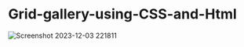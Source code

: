 # Grid-gallery-using-CSS-and-Html

![Screenshot 2023-12-03 221811](https://github.com/Pragyac9/Grid-gallery-using-CSS-and-Html/assets/136442660/6be3718e-b4bb-493b-a6c6-2ecaf17f3db8)
